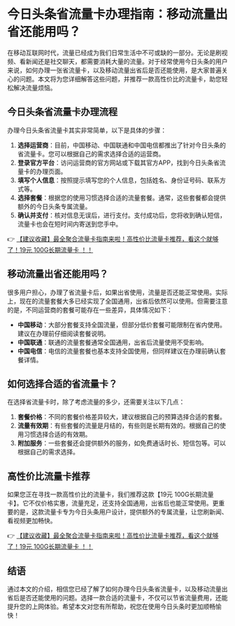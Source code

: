# 今日头条省流量卡办理指南：移动流量出省还能用吗？

在移动互联网时代，流量已经成为我们日常生活中不可或缺的一部分。无论是刷视频、看新闻还是社交聊天，都需要消耗大量的流量。对于经常使用今日头条的用户来说，如何办理一张省流量卡，以及移动流量出省后是否还能使用，是大家普遍关心的问题。本文将为您详细解答这些问题，并推荐一款高性价比的流量卡，助您轻松解决流量烦恼。

## 今日头条省流量卡办理流程

办理今日头条省流量卡其实非常简单，以下是具体的步骤：

1. **选择运营商**：目前，中国移动、中国联通和中国电信都推出了针对今日头条的省流量卡。您可以根据自己的需求选择合适的运营商。
2. **登录官方平台**：访问运营商的官方网站或下载其官方APP，找到今日头条省流量卡的办理页面。
3. **填写个人信息**：按照提示填写您的个人信息，包括姓名、身份证号码、联系方式等。
4. **选择套餐**：根据您的使用习惯选择合适的流量套餐。通常，这些套餐都会提供额外的今日头条专属流量。
5. **确认并支付**：核对信息无误后，进行支付。支付成功后，您将收到确认短信，流量卡也会在短时间内寄送到您手中。

👉 [【建议收藏】最全聚合流量卡指南来啦！高性价比流量卡推荐，看这个就够了！19元 100G长期流量卡 ！！](https://bit.ly/Liuliangka)

## 移动流量出省还能用吗？

很多用户担心，办理了省流量卡后，如果出省使用，流量是否还能正常使用。实际上，现在的流量套餐大多已经实现了全国通用，出省后依然可以使用。但需要注意的是，不同运营商的套餐可能存在一些差异，具体情况如下：

- **中国移动**：大部分套餐支持全国流量，但部分低价套餐可能限制在省内使用。建议在办理前仔细阅读套餐说明。
- **中国联通**：联通的流量套餐通常全国通用，出省后流量使用不受影响。
- **中国电信**：电信的流量套餐也基本支持全国使用，但同样建议在办理前确认套餐详情。

## 如何选择合适的省流量卡？

在选择省流量卡时，除了考虑流量的多少，还需要关注以下几点：

1. **套餐价格**：不同的套餐价格差异较大，建议根据自己的预算选择合适的套餐。
2. **流量有效期**：有些套餐的流量是月结的，有些则是长期有效的。根据自己的使用习惯选择合适的有效期。
3. **附加服务**：一些套餐还会提供额外的服务，如免费通话时长、短信包等。可以根据自己的需求选择。

## 高性价比流量卡推荐

如果您正在寻找一款高性价比的流量卡，我们推荐这款【19元 100G长期流量卡】。它不仅价格实惠，流量充足，还支持全国通用，出省后也能正常使用。更重要的是，这款流量卡专为今日头条用户设计，提供额外的专属流量，让您刷新闻、看视频更加畅快。

👉 [【建议收藏】最全聚合流量卡指南来啦！高性价比流量卡推荐，看这个就够了！19元 100G长期流量卡 ！！](https://bit.ly/Liuliangka)

## 结语

通过本文的介绍，相信您已经了解了如何办理今日头条省流量卡，以及移动流量出省后是否还能使用的问题。选择一款合适的流量卡，不仅可以节省流量费用，还能提升您的上网体验。希望本文对您有所帮助，祝您在使用今日头条时更加顺畅愉快！